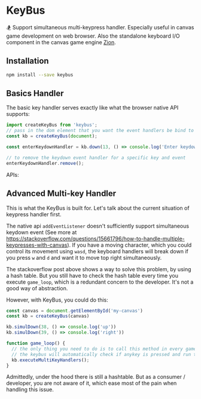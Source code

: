 # KeyBus
:snowboarder: Support simultaneous multi-keypress handler. Especially useful in canvas game development on web browser. Also the standalone keyboard I/O component in the canvas game engine [Zion](https://github.com/thomasyimgit/Zion).

## Installation

```sh
npm install --save keybus
```

## Basics Handler

The basic key handler serves exactly like what the browser native API supports:

```js
import createKeyBus from 'keybus';
// pass in the dom element that you want the event handlers be bind to
const kb = createKeyBus(document);

const enterKeydownHandler = kb.down(13, () => console.log('Enter keydown!'));

// to remove the keydown event handler for a specific key and event
enterKeydownHandler.remove();
```

APIs:

## Advanced Multi-key Handler

This is what the KeyBus is built for. Let's talk about the current situation of keypress handler first.

The native api `addEventListener` doesn't sufficiently support simultaneous keydown event (See more at https://stackoverflow.com/questions/15661796/how-to-handle-multiple-keypresses-with-canvas). If you have a moving character, which you could control its movement using `wasd`, the keyboard handlers will break down if you press `w` and `d` and want it to move top right simultaneously.

The stackoverflow post above shows a way to solve this problem, by using a hash table. But you still have to check the hash table every time you execute `game_loop`, which is a redundant concern to the developer. It's not a good way of abstraction.

However, with KeyBus, you could do this:

```js
const canvas = document.getElementById('my-canvas')
const kb = createKeyBus(canvas)

kb.simulDown(38, () => console.log('up'))
kb.simulDown(39, () => console.log('right'))

function game_loop() {
  // the only thing you need to do is to call this method in every game loop,
  // the keybus will automatically check if anykey is pressed and run the according handlers (could be more than one)
  kb.executeMultiKeyHandlers();
}
```

Admittedly, under the hood there is still a hashtable. But as a consumer / developer, you are not aware of it, which ease most of the pain when handling this issue.
